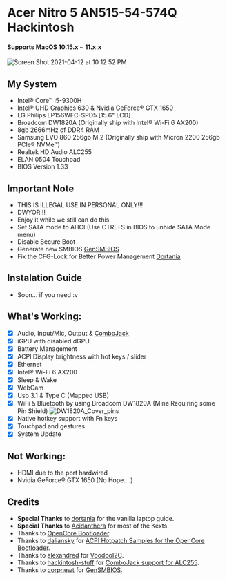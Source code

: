 # Acer Nitro 5 AN515-54-574Q Hackintosh

#### Supports MacOS 10.15.x ~ 11.x.x

![Screen Shot 2021-04-12 at 10 12 52 PM](https://user-images.githubusercontent.com/57904667/114408781-5a001f80-9bdc-11eb-8406-87852d82b836.png)

## My System
- Intel® Core™ i5-9300H
- Intel® UHD Graphics 630 & Nvidia GeForce® GTX 1650
- LG Philips LP156WFC-SPD5 [15.6" LCD]
- Broadcom DW1820A (Originally ship with Intel® Wi-Fi 6 AX200)
- 8gb 2666mHz of DDR4 RAM
- Samsung EVO 860 256gb M.2 (Originally ship with Micron 2200 256gb PCIe® NVMe™)
- Realtek HD Audio ALC255
- ELAN 0504 Touchpad
- BIOS Version 1.33

## Important Note
- THIS IS ILLEGAL USE IN PERSONAL ONLY!!!
- DWYOR!!!
- Enjoy it while we still can do this
- Set SATA mode to AHCI (Use CTRL+S in BIOS to unhide SATA Mode menu)
- Disable Secure Boot
- Generate new SMBIOS [GenSMBIOS](https://github.com/corpnewt/GenSMBIOS)
- Fix the CFG-Lock for Better Power Management [Dortania](https://dortania.github.io/OpenCore-Desktop-Guide//extras/msr-lock)

## Instalation Guide
- Soon... if you need :v

## What's Working:
- [x] Audio, Input/Mic, Output & [ComboJack](https://github.com/hackintosh-stuff/ComboJack)
- [x] iGPU with disabled dGPU
- [x] Battery Management
- [x] ACPI Display brightness with hot keys / slider
- [x] Ethernet
- [x] Intel® Wi-Fi 6 AX200
- [x] Sleep & Wake
- [x] WebCam
- [x] Usb 3.1 & Type C (Mapped USB)
- [x] WiFi & Bluetooth by using Broadcom DW1820A (Mine Requiring some Pin Shield)
![DW1820A_Cover_pins](https://user-images.githubusercontent.com/57904667/114368863-68384680-9bb0-11eb-9336-d6e6822293f3.jpg)
- [x] Native hotkey support with Fn keys
- [x] Touchpad and gestures
- [x] System Update

## Not Working:
- HDMI due to the port hardwired
- Nvidia GeForce® GTX 1650 (No Hope....)


## Credits
- **Special Thanks** to [dortania](https://dortania.github.io/vanilla-laptop-guide) for the vanilla laptop guide.
- **Special Thanks** to [Acidanthera](https://github.com/acidanthera) for most of the Kexts.
- Thanks to [OpenCore Bootloader](https://https://github.com/acidanthera/OpenCorePkg).
- Thanks to [daliansky](https://github.com/daliansky) for [ACPI Hotpatch Samples for the OpenCore Bootloader](https://github.com/daliansky/OC-little).
- Thanks to [alexandred](https://github.com/alexandred) for [VoodooI2C](https://github.com/alexandred/VoodooI2C).
- Thanks to [hackintosh-stuff](https://github.com/hackintosh-stuff) for [ComboJack support for ALC255](https://github.com/hackintosh-stuff/ComboJack).
- Thanks to [corpnewt](https://github.com/corpnewt) for [GenSMBIOS](https://github.com/corpnewt/GenSMBIOS).
